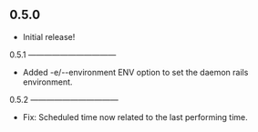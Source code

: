 0.5.0
-----------

- Initial release!

0.5.1
———————————

- Added -e/--environment ENV option to set the daemon rails environment.

0.5.2
———————————

- Fix: Scheduled time now related to the last performing time.